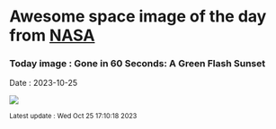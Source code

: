 
# Awesome space image of the day from [NASA](https://api.nasa.gov/)

### Today image : Gone in 60 Seconds: A Green Flash Sunset
Date : 2023-10-25

![](https://www.youtube.com/embed/J3_88eyN44w?rel=0)

<small>Latest update : Wed Oct 25 17:10:18 2023</small>
        